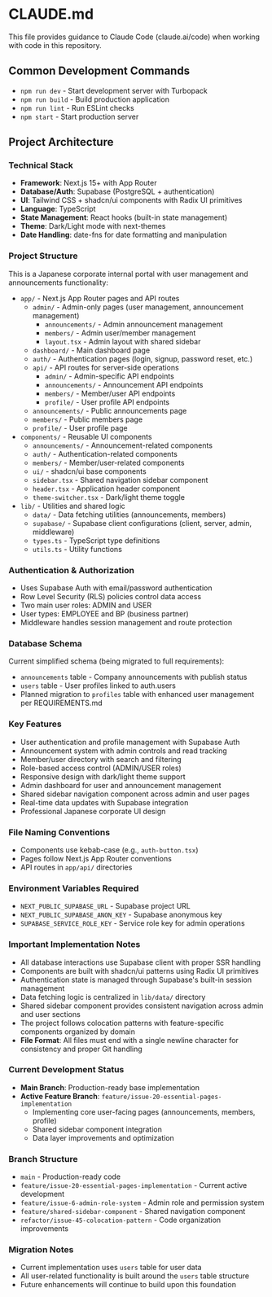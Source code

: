 # CLAUDE.md

This file provides guidance to Claude Code (claude.ai/code) when working with code in this repository.

## Common Development Commands

- `npm run dev` - Start development server with Turbopack
- `npm run build` - Build production application
- `npm run lint` - Run ESLint checks
- `npm start` - Start production server

## Project Architecture

### Technical Stack
- **Framework**: Next.js 15+ with App Router
- **Database/Auth**: Supabase (PostgreSQL + authentication)
- **UI**: Tailwind CSS + shadcn/ui components with Radix UI primitives
- **Language**: TypeScript
- **State Management**: React hooks (built-in state management)
- **Theme**: Dark/Light mode with next-themes
- **Date Handling**: date-fns for date formatting and manipulation

### Project Structure
This is a Japanese corporate internal portal with user management and announcements functionality:

- `app/` - Next.js App Router pages and API routes
  - `admin/` - Admin-only pages (user management, announcement management)
    - `announcements/` - Admin announcement management
    - `members/` - Admin user/member management  
    - `layout.tsx` - Admin layout with shared sidebar
  - `dashboard/` - Main dashboard page
  - `auth/` - Authentication pages (login, signup, password reset, etc.)
  - `api/` - API routes for server-side operations
    - `admin/` - Admin-specific API endpoints
    - `announcements/` - Announcement API endpoints
    - `members/` - Member/user API endpoints
    - `profile/` - User profile API endpoints
  - `announcements/` - Public announcements page
  - `members/` - Public members page
  - `profile/` - User profile page
- `components/` - Reusable UI components
  - `announcements/` - Announcement-related components
  - `auth/` - Authentication-related components
  - `members/` - Member/user-related components
  - `ui/` - shadcn/ui base components
  - `sidebar.tsx` - Shared navigation sidebar component
  - `header.tsx` - Application header component
  - `theme-switcher.tsx` - Dark/light theme toggle
- `lib/` - Utilities and shared logic
  - `data/` - Data fetching utilities (announcements, members)
  - `supabase/` - Supabase client configurations (client, server, admin, middleware)
  - `types.ts` - TypeScript type definitions
  - `utils.ts` - Utility functions

### Authentication & Authorization
- Uses Supabase Auth with email/password authentication
- Row Level Security (RLS) policies control data access
- Two main user roles: ADMIN and USER
- User types: EMPLOYEE and BP (business partner)
- Middleware handles session management and route protection

### Database Schema
Current simplified schema (being migrated to full requirements):
- `announcements` table - Company announcements with publish status
- `users` table - User profiles linked to auth.users
- Planned migration to `profiles` table with enhanced user management per REQUIREMENTS.md

### Key Features
- User authentication and profile management with Supabase Auth
- Announcement system with admin controls and read tracking
- Member/user directory with search and filtering
- Role-based access control (ADMIN/USER roles)
- Responsive design with dark/light theme support
- Admin dashboard for user and announcement management
- Shared sidebar navigation component across admin and user pages
- Real-time data updates with Supabase integration
- Professional Japanese corporate UI design

### File Naming Conventions
- Components use kebab-case (e.g., `auth-button.tsx`)
- Pages follow Next.js App Router conventions
- API routes in `app/api/` directories

### Environment Variables Required
- `NEXT_PUBLIC_SUPABASE_URL` - Supabase project URL
- `NEXT_PUBLIC_SUPABASE_ANON_KEY` - Supabase anonymous key
- `SUPABASE_SERVICE_ROLE_KEY` - Service role key for admin operations

### Important Implementation Notes
- All database interactions use Supabase client with proper SSR handling
- Components are built with shadcn/ui patterns using Radix UI primitives
- Authentication state is managed through Supabase's built-in session management
- Data fetching logic is centralized in `lib/data/` directory
- Shared sidebar component provides consistent navigation across admin and user sections
- The project follows colocation patterns with feature-specific components organized by domain
- **File Format**: All files must end with a single newline character for consistency and proper Git handling

### Current Development Status
- **Main Branch**: Production-ready base implementation
- **Active Feature Branch**: `feature/issue-20-essential-pages-implementation`
  - Implementing core user-facing pages (announcements, members, profile)
  - Shared sidebar component integration
  - Data layer improvements and optimization

### Branch Structure
- `main` - Production-ready code
- `feature/issue-20-essential-pages-implementation` - Current active development
- `feature/issue-6-admin-role-system` - Admin role and permission system
- `feature/shared-sidebar-component` - Shared navigation component
- `refactor/issue-45-colocation-pattern` - Code organization improvements

### Migration Notes
- Current implementation uses `users` table for user data
- All user-related functionality is built around the `users` table structure
- Future enhancements will continue to build upon this foundation